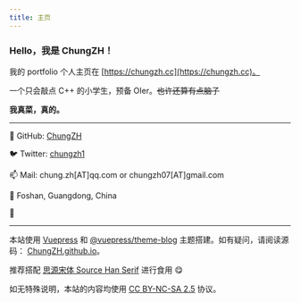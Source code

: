 ```yaml
---
title: 主页
---
```


### Hello，我是 ChungZH！

我的 portfolio 个人主页在 [https://chungzh.cc](https://chungzh.cc)。

一个只会敲点 C++ 的小学生，预备 OIer。~~也许还算有点脑子~~

**我真菜，真的。**

<GetStarted/>

---

🐙 GitHub: [ChungZH](https://github.com/ChungZH)

🐦 Twitter: [chungzh1](https://twitter.com/chungzh1)

📫 Mail: chung.zh[AT]qq.com or chungzh07[AT]gmail.com

📍 Foshan, Guangdong, China

💪

---

本站使用 [Vuepress](https://github.com/vuejs/vuepress) 和 [@vuepress/theme-blog](https://github.com/vuepressjs/vuepress-theme-blog/) 主题搭建。如有疑问，请阅读源码： [ChungZH.github.io](https://github.com/ChungZH/ChungZH.github.io)。

推荐搭配 [思源宋体 Source Han Serif](https://github.com/adobe-fonts/source-han-serif) 进行食用 😋

如无特殊说明，本站的内容均使用 [CC BY-NC-SA 2.5](https://creativecommons.org/licenses/by-nc-sa/2.5/cn/) 协议。

<Donate/>